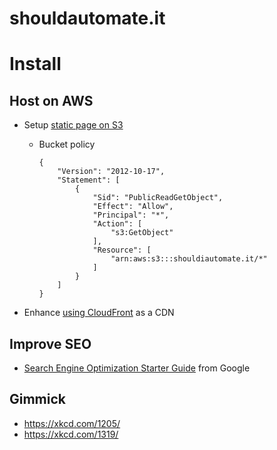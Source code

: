 shouldautomate.it
========

# Install

## Host on AWS

* Setup [static page on S3](http://docs.aws.amazon.com/AmazonS3/latest/dev/website-hosting-custom-domain-walkthrough.html)
    * Bucket policy

        ```
        {
            "Version": "2012-10-17",
            "Statement": [
                {
                    "Sid": "PublicReadGetObject",
                    "Effect": "Allow",
                    "Principal": "*",
                    "Action": [
                        "s3:GetObject"
                    ],
                    "Resource": [
                        "arn:aws:s3:::shouldiautomate.it/*"
                    ]
                }
            ]
        }
        ```

* Enhance [using CloudFront](http://docs.aws.amazon.com/AmazonCloudFront/latest/DeveloperGuide/MigrateS3ToCloudFront.html) as a CDN

## Improve SEO

* [Search Engine Optimization Starter Guide](https://static.googleusercontent.com/media/www.google.com/de//webmasters/docs/search-engine-optimization-starter-guide.pdf) from Google

## Gimmick

* https://xkcd.com/1205/
* https://xkcd.com/1319/